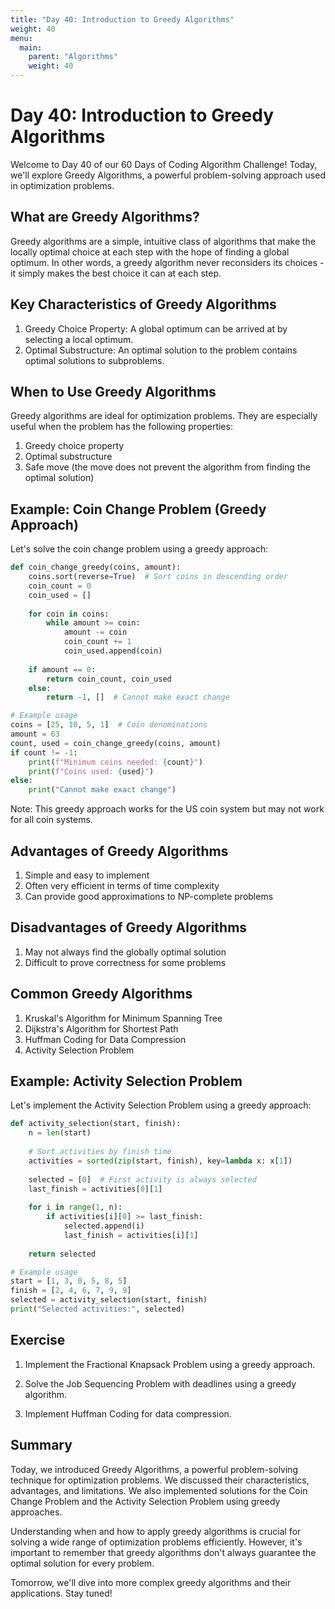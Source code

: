 ```yaml
---
title: "Day 40: Introduction to Greedy Algorithms"
weight: 40
menu:
  main:
    parent: "Algorithms"
    weight: 40
---
```


# Day 40: Introduction to Greedy Algorithms

Welcome to Day 40 of our 60 Days of Coding Algorithm Challenge! Today, we'll explore Greedy Algorithms, a powerful problem-solving approach used in optimization problems.

## What are Greedy Algorithms?

Greedy algorithms are a simple, intuitive class of algorithms that make the locally optimal choice at each step with the hope of finding a global optimum. In other words, a greedy algorithm never reconsiders its choices - it simply makes the best choice it can at each step.

## Key Characteristics of Greedy Algorithms

1. Greedy Choice Property: A global optimum can be arrived at by selecting a local optimum.
2. Optimal Substructure: An optimal solution to the problem contains optimal solutions to subproblems.

## When to Use Greedy Algorithms

Greedy algorithms are ideal for optimization problems. They are especially useful when the problem has the following properties:

1. Greedy choice property
2. Optimal substructure
3. Safe move (the move does not prevent the algorithm from finding the optimal solution)

## Example: Coin Change Problem (Greedy Approach)

Let's solve the coin change problem using a greedy approach:

```python
def coin_change_greedy(coins, amount):
    coins.sort(reverse=True)  # Sort coins in descending order
    coin_count = 0
    coin_used = []
    
    for coin in coins:
        while amount >= coin:
            amount -= coin
            coin_count += 1
            coin_used.append(coin)
    
    if amount == 0:
        return coin_count, coin_used
    else:
        return -1, []  # Cannot make exact change

# Example usage
coins = [25, 10, 5, 1]  # Coin denominations
amount = 63
count, used = coin_change_greedy(coins, amount)
if count != -1:
    print(f"Minimum coins needed: {count}")
    print(f"Coins used: {used}")
else:
    print("Cannot make exact change")
```

Note: This greedy approach works for the US coin system but may not work for all coin systems.

## Advantages of Greedy Algorithms

1. Simple and easy to implement
2. Often very efficient in terms of time complexity
3. Can provide good approximations to NP-complete problems

## Disadvantages of Greedy Algorithms

1. May not always find the globally optimal solution
2. Difficult to prove correctness for some problems

## Common Greedy Algorithms

1. Kruskal's Algorithm for Minimum Spanning Tree
2. Dijkstra's Algorithm for Shortest Path
3. Huffman Coding for Data Compression
4. Activity Selection Problem

## Example: Activity Selection Problem

Let's implement the Activity Selection Problem using a greedy approach:

```python
def activity_selection(start, finish):
    n = len(start)
    
    # Sort activities by finish time
    activities = sorted(zip(start, finish), key=lambda x: x[1])
    
    selected = [0]  # First activity is always selected
    last_finish = activities[0][1]
    
    for i in range(1, n):
        if activities[i][0] >= last_finish:
            selected.append(i)
            last_finish = activities[i][1]
    
    return selected

# Example usage
start = [1, 3, 0, 5, 8, 5]
finish = [2, 4, 6, 7, 9, 9]
selected = activity_selection(start, finish)
print("Selected activities:", selected)
```

## Exercise

1. Implement the Fractional Knapsack Problem using a greedy approach.

2. Solve the Job Sequencing Problem with deadlines using a greedy algorithm.

3. Implement Huffman Coding for data compression.

## Summary

Today, we introduced Greedy Algorithms, a powerful problem-solving technique for optimization problems. We discussed their characteristics, advantages, and limitations. We also implemented solutions for the Coin Change Problem and the Activity Selection Problem using greedy approaches.

Understanding when and how to apply greedy algorithms is crucial for solving a wide range of optimization problems efficiently. However, it's important to remember that greedy algorithms don't always guarantee the optimal solution for every problem.

Tomorrow, we'll dive into more complex greedy algorithms and their applications. Stay tuned!
